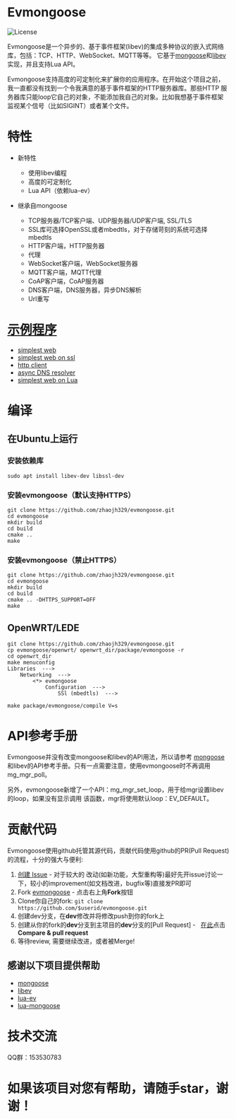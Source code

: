 # Evmongoose

![](https://img.shields.io/badge/license-GPLV3-brightgreen.svg?style=plastic "License")

Evmongoose是一个异步的、基于事件框架(libev)的集成多种协议的嵌入式网络库，包括：TCP、HTTP、WebSocket、MQTT等等。
它基于[mongoose](https://github.com/cesanta/mongoose)和[libev](https://github.com/kindy/libev)实现，并且支持Lua API。

Evmongoose支持高度的可定制化来扩展你的应用程序。在开始这个项目之前，我一直都没有找到一个令我满意的基于事件框架的HTTP服务器库。那些HTTP
服务器库只能loop它自己的对象，不能添加我自己的对象。比如我想基于事件框架监视某个信号（比如SIGINT）或者某个文件。

# 特性
* 新特性
    - 使用libev编程
	- 高度的可定制化
	- Lua API（依赖lua-ev）

* 继承自mongoose
	- TCP服务器/TCP客户端、UDP服务器/UDP客户端, SSL/TLS
	- SSL库可选择OpenSSL或者mbedtls，对于存储苛刻的系统可选择mbedtls
	- HTTP客户端，HTTP服务器
	- 代理
	- WebSocket客户端，WebSocket服务器
	- MQTT客户端，MQTT代理
	- CoAP客户端，CoAP服务器
	- DNS客户端，DNS服务器，异步DNS解析
	- Url重写

# [示例程序](https://github.com/zhaojh329/evmongoose/blob/master/example)
* [simplest web](https://github.com/zhaojh329/evmongoose/blob/master/example/simplest_web.c)
* [simplest web on ssl](https://github.com/zhaojh329/evmongoose/blob/master/example/simplest_web_ssl.c)
* [http client](https://github.com/zhaojh329/evmongoose/blob/master/example/http_client.c)
* [async DNS resolver](https://github.com/zhaojh329/evmongoose/blob/master/example/async_dns_resolver.c)
* [simplest web on Lua](https://github.com/zhaojh329/evmongoose/blob/master/example/simplest_web.lua)

# 编译
## 在Ubuntu上运行
### 安装依赖库
    sudo apt install libev-dev libssl-dev
    
### 安装evmongoose（默认支持HTTPS）
    git clone https://github.com/zhaojh329/evmongoose.git
    cd evmongoose
    mkdir build
    cd build
    cmake ..
    make

### 安装evmongoose（禁止HTTPS）
    git clone https://github.com/zhaojh329/evmongoose.git
    cd evmongoose
    mkdir build
    cd build
    cmake .. -DHTTPS_SUPPORT=OFF
    make

## OpenWRT/LEDE
	git clone https://github.com/zhaojh329/evmongoose.git
	cp evmongoose/openwrt/ openwrt_dir/package/evmongoose -r
	cd openwrt_dir
	make menuconfig
	Libraries  --->
	    Networking  --->
	        <*> evmongoose
	            Configuration  --->
	                SSl (mbedtls)  --->
	
	make package/evmongoose/compile V=s
	
# API参考手册
Evmongoose并没有改变mongoose和libev的API用法，所以请参考
[mongoose](https://docs.cesanta.com/mongoose/master)
和libev的API参考手册。只有一点需要注意，使用evmongoose时不再调用mg_mgr_poll。

另外，evmongoose新增了一个API：mg_mgr_set_loop，用于给mgr设置libev的loop，如果没有显示调用
该函数，mgr将使用默认loop：EV_DEFAULT。

# 贡献代码

Evmongoose使用github托管其源代码，贡献代码使用github的PR(Pull Request)的流程，十分的强大与便利:

1. [创建 Issue](https://github.com/zhaojh329/evmongoose/issues/new) - 对于较大的
	改动(如新功能，大型重构等)最好先开issue讨论一下，较小的improvement(如文档改进，bugfix等)直接发PR即可
2. Fork [evmongoose](https://github.com/zhaojh329/evmongoose) - 点击右上角**Fork**按钮
3. Clone你自己的fork: ```git clone https://github.com/$userid/evmongoose.git```
4. 创建dev分支，在**dev**修改并将修改push到你的fork上
5. 创建从你的fork的**dev**分支到主项目的**dev**分支的[Pull Request] -  
	[在此](https://github.com/zhaojh329/evmongoose)点击**Compare & pull request**
6. 等待review, 需要继续改进，或者被Merge!
	
## 感谢以下项目提供帮助
* [mongoose](https://github.com/cesanta/mongoose)
* [libev](https://github.com/kindy/libev)
* [lua-ev](https://github.com/brimworks/lua-ev)
* [lua-mongoose](https://github.com/shuax/lua-mongoose)

# 技术交流
QQ群：153530783

# 如果该项目对您有帮助，请随手star，谢谢！
